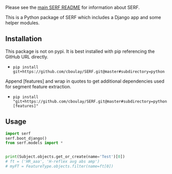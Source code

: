 Please see the [main SERF README](https://github.com/cboulay/SERF/blob/master/README.md) for information about SERF.

This is a Python package of SERF which includes a Django app and some helper modules.

## Installation

This package is not on pypi. It is best installed with pip referencing the GitHub URL directly.

* `pip install git+https://github.com/cboulay/SERF.git@master#subdirectory=python`

Append [features] and wrap in quotes to get additional dependencies used for segment feature extraction.

* `pip install "git+https://github.com/cboulay/SERF.git@master#subdirectory=python[features]"` 

## Usage

```python
import serf
serf.boot_django()
from serf.models import *


print(Subject.objects.get_or_create(name='Test')[0])
# ft = ('HR_aaa', 'H-reflex avg abs amp')
# myFT = FeatureType.objects.filter(name=ft[0])
```

